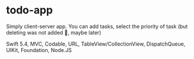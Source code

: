 # todo-app

Simply client-server app. You can add tasks, select the priority of task (but deleting was not added 🥲, maybe later)

Swift 5.4, MVC, Codable, URL, TableView/CollectionView, DispatchQueue, UIKit, Foundation, Node.JS
